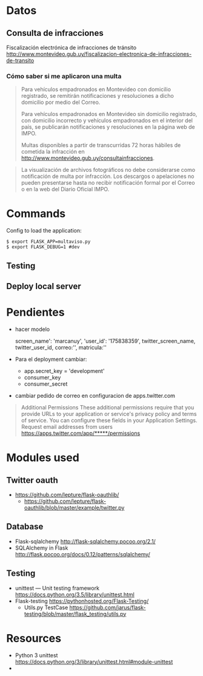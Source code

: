 
# Datos

## Consulta de infracciones

Fiscalización electrónica de infracciones de
tránsito
<http://www.montevideo.gub.uy/fiscalizacion-electronica-de-infracciones-de-transito>

### Cómo saber si me aplicaron una multa

> Para vehículos empadronados en Montevideo con domicilio registrado, se
> remitirán notificaciones y resoluciones a dicho domicilio por medio
> del Correo.
> 
> Para vehículos empadronados en Montevideo sin domicilio registrado,
> con domicilio incorrecto y vehículos empadronados en el interior del
> país, se publicarán notificaciones y resoluciones en la página web de
> IMPO.
> 
> Multas disponibles a partir de transcurridas 72 horas hábiles de
> cometida la infracción
> en <http://www.montevideo.gub.uy/consultainfracciones>.

> La visualización de archivos fotográficos no debe considerarse como
> notificación de multa por infracción. Los descargos o apelaciones no
> pueden presentarse hasta no recibir notificación formal por el Correo
> o en la web del Diario Oficial IMPO. 

# Commands

Config to load the application:

    $ export FLASK_APP=multaviso.py	
	$ export FLASK_DEBUG=1 #dev


## Testing

## Deploy local server


# Pendientes

- hacer modelo
  
  screen_name': 'marcanuy', 'user_id': '175838359', 
  twitter_screen_name, twitter_user_id, correo:'', matricula:''

- Para el deployment cambiar:
  - app.secret_key = 'development'
  - consumer_key
  - consumer_secret

- cambiar pedido de correo en configuracion de apps.twitter.com
  
> Additional Permissions
> These additional permissions require that you provide URLs to your application or service's privacy policy and terms of service. You can configure these fields in your Application Settings.
> Request email addresses from users
> https://apps.twitter.com/app/*****/permissions

# Modules used

## Twitter oauth

- <https://github.com/lepture/flask-oauthlib/>
  - <https://github.com/lepture/flask-oauthlib/blob/master/example/twitter.py>

## Database

- Flask-sqlalchemy <http://flask-sqlalchemy.pocoo.org/2.1/>
- SQLAlchemy in Flask <http://flask.pocoo.org/docs/0.12/patterns/sqlalchemy/>
  
## Testing

- unittest — Unit testing framework <https://docs.python.org/3.5/library/unittest.html>
- Flask-testing <https://pythonhosted.org/Flask-Testing/>
  - Utils.py TestCase <https://github.com/jarus/flask-testing/blob/master/flask_testing/utils.py>

# Resources

- Python 3 unittest <https://docs.python.org/3/library/unittest.html#module-unittest> 
- 

